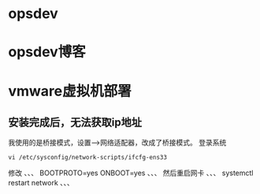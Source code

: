 # opsdev
opsdev博客
==========
# vmware虚拟机部署
## 安装完成后，无法获取ip地址
我使用的是桥接模式，设置-->网络适配器，改成了桥接模式。
登录系统
```
vi /etc/sysconfig/network-scripts/ifcfg-ens33
```
修改 
、、、
BOOTPROTO=yes
ONBOOT=yes
、、、
然后重启网卡
、、、
systemctl restart network
、、、
